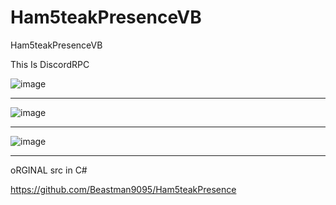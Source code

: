 # Ham5teakPresenceVB
Ham5teakPresenceVB
  
This Is DiscordRPC
  
  
  
![image](https://user-images.githubusercontent.com/74623428/208123536-95d44279-ed69-4501-b67a-6fe1dd748b4f.png)

-- --

![image](https://user-images.githubusercontent.com/74623428/208123628-ae8c37c0-6519-4139-bbae-6e29607dbaff.png)

-- --
![image](https://user-images.githubusercontent.com/74623428/208123695-3eaa0007-2350-415d-a64a-7556ab6ee82f.png)

-- --

oRGINAL src in C#

https://github.com/Beastman9095/Ham5teakPresence
